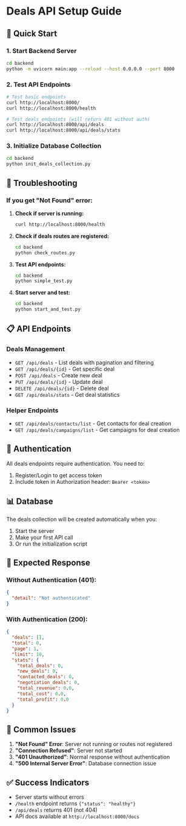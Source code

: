# Deals API Setup Guide

## 🚀 Quick Start

### 1. Start Backend Server
```bash
cd backend
python -m uvicorn main:app --reload --host 0.0.0.0 --port 8000
```

### 2. Test API Endpoints
```bash
# Test basic endpoints
curl http://localhost:8000/
curl http://localhost:8000/health

# Test deals endpoints (will return 401 without auth)
curl http://localhost:8000/api/deals
curl http://localhost:8000/api/deals/stats
```

### 3. Initialize Database Collection
```bash
cd backend
python init_deals_collection.py
```

## 🔧 Troubleshooting

### If you get "Not Found" error:

1. **Check if server is running:**
   ```bash
   curl http://localhost:8000/health
   ```

2. **Check if deals routes are registered:**
   ```bash
   cd backend
   python check_routes.py
   ```

3. **Test API endpoints:**
   ```bash
   cd backend
   python simple_test.py
   ```

4. **Start server and test:**
   ```bash
   cd backend
   python start_and_test.py
   ```

## 📋 API Endpoints

### Deals Management
- `GET /api/deals` - List deals with pagination and filtering
- `GET /api/deals/{id}` - Get specific deal
- `POST /api/deals` - Create new deal
- `PUT /api/deals/{id}` - Update deal
- `DELETE /api/deals/{id}` - Delete deal
- `GET /api/deals/stats` - Get deal statistics

### Helper Endpoints
- `GET /api/deals/contacts/list` - Get contacts for deal creation
- `GET /api/deals/campaigns/list` - Get campaigns for deal creation

## 🔐 Authentication

All deals endpoints require authentication. You need to:
1. Register/Login to get access token
2. Include token in Authorization header: `Bearer <token>`

## 📊 Database

The deals collection will be created automatically when you:
1. Start the server
2. Make your first API call
3. Or run the initialization script

## 🎯 Expected Response

### Without Authentication (401):
```json
{
  "detail": "Not authenticated"
}
```

### With Authentication (200):
```json
{
  "deals": [],
  "total": 0,
  "page": 1,
  "limit": 10,
  "stats": {
    "total_deals": 0,
    "new_deals": 0,
    "contacted_deals": 0,
    "negotiation_deals": 0,
    "total_revenue": 0.0,
    "total_cost": 0.0,
    "total_profit": 0.0
  }
}
```

## 🚨 Common Issues

1. **"Not Found" Error**: Server not running or routes not registered
2. **"Connection Refused"**: Server not started
3. **"401 Unauthorized"**: Normal response without authentication
4. **"500 Internal Server Error"**: Database connection issue

## ✅ Success Indicators

- Server starts without errors
- `/health` endpoint returns `{"status": "healthy"}`
- `/api/deals` returns 401 (not 404)
- API docs available at `http://localhost:8000/docs`




